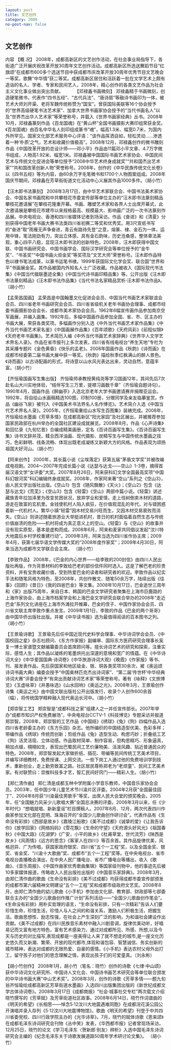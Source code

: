 ```yaml
---
layout: post
title: 文艺创作
category: 2009
no-post-nav: false
---
```


##  文艺创作

内容
【概  况】  2008年，成都高新区的文艺创作活动，在社会事业局指导下，各街道广泛开展庆祝改革开放30周年文艺创作活动。成都高新区所选送舞蹈节目“红旗颂”在成都市600多个选送节目中获成都市庆改革开放30周年优秀节目文艺晚会一等奖，歌舞“中华情”获二等奖。成都高新区居住和活跃着一批在文学艺术上颇有造诣的名人、学者、专家和民间艺人，2008年，精心创作的各类文艺作品为社会主义文化事业做出突出贡献。
　　
【邓禄鑫书画微刻】  邓禄鑫精于书画微刻，创造硬笔微书，代表作“四书五经”、“古代兵法”、“唐诗扇”等融诗书画印为一体，被艺术大师刘开渠、老将军魏传统称赞为“国宝”。曾获国际美联等16个协会授予的“世界高级硬笔书法艺术家”、加拿大世界书画家协会授予的“当代书画名人”以及“世界杰出华人艺术家”等荣誉称号，并载入《世界书画家经典》丛书。2008年10月，邓禄鑫篆刻作品《百龙国魂》在“黄山杯”全国书画摄影大赛印组荣获金奖。《百龙国魂》由百名中华名人刻印组成篆书“魂”，幅高1.3米、幅宽0.7米，为国内外所罕见。国家文化部艺术服务中心评语：“该作品挥洒自如，轻松灵动……渗透着一种‘朴质’之气，艺术和收藏价值极高”。2008年12月，邓禄鑫创作的微书雕刻作品《中国改革开放的总设计师——邓小平》作品由11篇邓小平文章、4.7万字微书组成，人物高1.92米、幅宽1米。邓禄鑫被中国国际书画艺术家协会、中国民间艺术与传统文化促进会等单位授予“2008中华艺术终身成就奖”“共和国杰出艺术家”“共和国改革创新人物”荣誉称号。2008年，创作的《中华民族传统文化长卷》以《四书五经》等为内容，由60余万字毛笔微书和1700个人物图案组成。2008年国庆节期间，邓禄鑫在芳草街街道文化活动中心义展其作品1000多件。（胡小竹）
  
【汪木即书法篆刻】  2008年3月17日，由中华艺术家联合会、中国书法美术家协会、中国名家书画院和中共攀枝花市委宣传部等单位主办的“汪木即书法篆刻精品攀枝花邀请展”在攀枝花隆重开幕。书画、雕塑艺术家和各界人士出席开幕式，此次邀请展是攀枝花市建市以来规格最高、规模最大、影响最广泛的一次书法篆刻作品展。中央电视台、香港和四川省媒体记者到场采访。作品《奋进》和《清夏》分别获得中国老年书画大赛书法类四川省初赛二等奖和优秀奖。用3尺宣纸书写的“奋进”取“雨雁无声争奋进，青云有路待先登”之意，熔篆、棣、金石为一体，运用中锋，笔法刚劲有力，突出立体感，具有金石韵味，历史沧桑感，整体章法美观，重心四平八稳，显现汪木即书法的创新特色。2008年，汪木即获得中国文联、中国书画研究会、中国书画学会、国际汉学研究会等单位授予的“金牛奖”、“书圣奖”“中国书画火炬金奖”等奖项及“文艺大师”荣誉称号。汪木即作品特色以棣书笔法成篆，以篆书运笔书棣。1999年获国际文化学会奖、联合国“世界和平”书画展金奖。其作品被国内外知名人士广泛收藏。作品被收入《国际现代书法集》《中国当代楹联墨迹全集》《中国当代诗书画印精品集》等。公开出版《汪木即书法篆刻精品》《汪木即书法作品集》《当代书法名家精品赏析·汪木即书法作品》。（胡小竹）
  
【孟荣昌国画】  孟荣昌是中国翰墨文化促进会会员、中国当代书画艺术家联谊会会员、四川省老年书画研究会会员、四川省省级机关老年书画协会理事、成都市经委书画摄影协会会长、成都市美术家协会会员。1962年6幅宣传画作品参加南京空军画展，并编入画集。1992年后，多幅中国画作品参加全国、省、市、区主办的书画大展，荣获各类奖项。多幅画作分别入选《中外当代书画艺术家作品集》《中外当代书画艺术家名鉴》《中国画展作品集》《百年颂歌》《天府风彩》《前程似锦》《天府老年书画集》。艺术简历入编《中外当代书画艺术家辞典》《世界华人文学艺术界名人录》。作品在省市报刊上多次发表，四川省有线电视台“养生天地”专栏为其采播专题片《金色黄昏》《快乐的孟老》。2008年国画作品《秋韵》《诗而画》在成都市经委第二届书画大展中获一等奖。《秋韵》描绘秋季红枫满山的醉人景色。《诗而画》以古诗配画的形式，将诗意以山水风光表达出来，灵动自然，意蕴丰富。（胡小竹）
 
【齐恒瑜国画写生集出版】  齐恒瑜师承教授黄纯尧等学习国画12年，其间先后7次赴名山大川实地体验，“结伴写生三万里，提襟习画数千章”（齐恒瑜自题诗句）。1990年4月，国画作品《醉幽亭》入选北京老年大学书画邀请赛并捐赠亚运会。1992年，将自绘山水画稿精选100图，印制100册，分赠同学及亲友临摹鉴赏。作品《幽谷飞泉》被刊入《中国美术书法界名人名作博览》。艺术简介入选《中国当代艺术界名人录》。2005年，《齐恒瑜重绘山水写生百图集》装裱完成。2008年，齐恒瑜绘水墨画《芳草多情》在成都高新区“阳光家园”及社区展出，并被推荐参加国家民政部在杭州举办的全国社区建设成就展览。2008年8月，作品《心声诗集》和回忆录《九旬忆昔》合编成精美画册，定名《百诗百画写生集》。《百诗百画写生集》诗书文辞并茂，糅合西洋油画、现代摄影、炭精写生与中国传统水墨画之技巧，色彩鲜明、线条流畅、体现出既老成凝练又新颖大方的风格。作品表现为颂扬祖国大好河山。（胡小竹）
 
【阿来创作】  2000年，其长篇小说《尘埃落定》获第五届“茅盾文学奖”并被改编成电视剧。2004～2007年完成长篇小说《达瑟与达戈——空山》1-3卷，摘得首届汉语文学“女评委”大奖。2007年8月26日，阿来获科幻文学全国最高奖项“中国科幻银河奖”科幻编辑终身成就奖。2008年，作家阿来著“空山”系列之《空山3》，由人民文学出版社出版。《空山1》包含《随风飘散》《天火》；《空山2》包含《达瑟与达戈》《荒芜》；《空山3》包含《轻雷》《空山》两部中篇小说。《轻雷》讲述藏族青年拉加泽里为改变贫困状况，放弃学业和爱情，走上伐树倒卖木材的道路，游走在致富的玄机里。金钱使机村人陷入疯狂，在价值观混乱的年代，对与错困惑着新一代机村人。繁华小镇“轻雷”因木材交易兴旺而生，又因木材交易衰败而消失。《空山》则讲述随着旅游业大举挺进机村，昔日的机村面临着自然生态与传统价值崩溃的危险——机村将成为真正意义上的空山。《轻雷》与《空山》的故事并没有现实原型，基本是虚构而成。2008年6月，阿来和麦家共同倡议发起“汶川特大地震后乡村学校重建行动”。2009年3月，阿来当选为四川省作协主席；2009年4月，获第七届华语文学传媒大奖的“2008年度作家奖”；2009年4月30日，阿来当选为成都市文学联合会主席。
（胡小竹）
 
【李致作品】 2008年，《巴金的内心世界——给李致的200封信》由四川人民出版社再版，作为背景材料的李致给巴老的部份信件同时选入。这是了解巴老的珍贵资料，并有宝贵收藏价值，受到热爱巴金的读者和研究者的欢迎。李致作品以纪实手法和随笔风格为特色，至2008年，共创作散文、随笔50余万字，陆续出版《往事》《回顾》《昔日》《我的四爸巴金》等文集。2008年10月17日，巴金逝世三周年和《家》出版75周年，来自日本、韩国的巴金文学研究者聚集在上海市巨鹿路的上海作家协会，由上海市档案学会和上海巴金文学研究会联合举办的2008年“走近巴金”系列文化讲座在上海市外滩拉开帷幕，巴金的侄子、中国作家协会会员、四川省文联主席李致作重点发言。2009年1月1日，李致的作品《巴金的两个哥哥》由中国华侨出版社出版。并被《中华读书报》选为最值得阅读的百本图书之列。
（胡小竹）
 
【王景瑜诗歌】  王景瑜先后任中国近现代史料学会理事、中华诗词学会会员、《中国校园之星》杂志社顾问、《东方作家报》副编审、国际东方医药研究会理事长奚复一博士家谱暨文献编纂委员会首席顾问等。擅长诗词艺术的研究和探索，注重实际，感悟人生；其作品以凝练的笔墨烘托出深邃的意境和宽广的情蕴。在《中华诗词大全》《中华爱国国典·诗词卷》《中华旅游诗词大观》《晚霞》《作家报》等书、刊、报发表作品，先后获国家和地区级金、银、铜各类奖项30余次，被《奥运颂诗词书画大典》编委会授予“中国奥林匹克杰出诗词家”、“第二届‘传世杯’中华经典诗词大赛”评委会授予“有突出贡献诗词艺术家”等荣誉称号。著有《咏释》《文旅博览》《玉虚咏草》《井愚咏选》《山水回响》《奥运之光》。2008年3月，王景瑜创作诗集《奥运之光》由中国文联出版社公开出版发行，收录个人创作600余首（幅），将传统国学精粹融入现代奥运长河中。（胡小竹）
 
【郑崇智工艺】  郑崇智是“成都科技之家”组建人之一并任宣传部长。2007年举办“成都市知识产权免费展场”，中央电视台CCTV-1《科技博览》专题采访并报道郑崇智。2008年，郑崇智的工艺作品《中国结》《绣球》《兔》《狗》四幅作品入选四川省老龄委主办的《东方乐园》杂志。他所编织的中国结造型优美、色彩多样；带编作品《绣球》传统而创新；剪纸作品《兔》造型生动、构思巧妙；折叠纸工艺《狗》活灵活现、立体动感。作品取材简单、制作容易，但构思精巧、形象逼真，稍加点缀，栩栩如生，表现出巴蜀民间工艺价廉物美、活泼风趣、贴近普通民众的特色。2008年，郑崇智发起大家做折纸、插花、带编等民间传统工艺美术项目，并编写详细教材，免费授课、上网交流。一些下岗工人通过他的免费培训学到技术，重新创业，走上勤劳致富之路。社区居民尊称郑老为“老顽童”、民间工艺美术家。有对联赞曰：崇推科技多才艺，智汇民间好窍门——精彩人生。（胡小竹）
 
【郑仁清作曲】  郑仁清是成都玉林中学附属小学音乐教师，中国音乐家协会会员。2003年，任中国少年儿童艺术节川渝片区评委。2004年2月获“全国最佳园丁”、2004年8月获“川渝最佳男歌手”等奖，出席人民大会堂的颁奖晚会。2005年，任“全国魅力风采少儿歌唱大赛”全国总决赛的评委。2006年3月以来，任《少年时代》“想唱就唱、新新童谣”栏目撰稿人。2007年8月、12月，两次代表四川作曲家参加文化部在昆明、珠海召开的“全国少儿歌曲创作研讨会”。代表作品有《生命没有彩排》《西部是故乡》《嘉陵江船歌》《美不过成都》《诚挚的爱》《让我告诉你》《放学回家》《网络妈妈》《雪花飘》《生命的守望》《天府源头好风光》《祖国春秋》《中国大路》《花湖梦》《广安，小平的故乡》《杜甫草堂，世代流芳》《陕西是故乡》《风雨情》《远方的思念》《客家人在四川》等百余首。其作品旋律优美，风格迥异、广为传唱，获国家政府银奖、四川省“五个一工程”奖，以及全国金奖、银奖、省金奖、“川渝十大歌曲”奖、成都市“五个一工程”奖等。在中央电视台、省市电视台直播晚会演出，在中央人民广播电台、省市广播电台等播出，收入《歌曲》、《音乐周报》、《中国作曲家优秀歌曲集锦》等国家级刊物中，他的事迹先后被10多家媒体报道，传略收入人民出版社出版的《中国音乐家辞典》。2008年3月，由郑仁清作曲的歌曲《生命没有彩排》《美不过成都》均获得成都市委宣传部颁发的成都市第六届精神文明建设“五个一工程”奖和成都市级政府文艺奖。2008年8月，由郑仁清作曲的幼儿歌曲《小手机》参加由文化部、教育部、财政部等七部委联合主办的“全国少儿歌曲创作推广计划”系列活动——“全国少儿歌曲创作笔会”。《生命没有彩排》用朴实哲理的语言，“生命没有彩排，只有一次精彩”告诉人们要珍惜生命，珍惜生活，珍惜人与人之间的和谐关系，激励人们积极生活，把握生活。歌曲思想性、励志性强，在社会上产生深刻广泛的影响，为和谐社会建设作出贡献。《美不过成都》在四川民族音乐素材中融入川剧音调，旋律优美动听，好唱易记而又富有地方特色，富有艺术感染力，通过对成都所见、所感、所想,以及今天与历史的对比描写,表现成都是一座美得让人来了就不想走的城市,是一座文化历史悠久而又新潮、繁荣、开放的现代都市,体现和谐包容、智慧诚信、务实创新的城市精神，表达对成都的无限热爱、自豪的感情。《小手机》表达农村父母外出打工，留守孩子对他们的思念理解之情，表现出孩子们的可爱童真。（刘永彬）
 
【胡小竹创作】  2008年1月，胡小竹（笔名：晓竹）创作的诗歌《七律·中山颂》获中华诗词文化研究所、中国诗人文化会、中国诗书画艺术研究会等单位联合颁发的中华诗书画大赛“中山艺术奖”。2008年3月，创作的诗歌《芳草多情——题九旬翁齐恒瑜绘成都高新区芳草街道水墨画》入选四川出版集团出版的《新世纪成都文学古体诗词卷》。2008年3月17日《成都商报》“社会·城事社交专栏”两次载文介绍晓竹撰写的《芳草赋》及芳草街道社区故事。2008年6月14日，晓竹作词谱曲的《明天的希望》《长相思——悼念5·12汶川大地震遇难同胞》在成都浣花溪公园公开演唱并录入存列《5·12汶川大地震博物馆》。歌曲《明天的希望》刊登于中共四川省委党校、四川行政学院主办的《光华诗草》。7月，晓竹的赋体诗歌《恩来颂》在成都毛泽东诗词研究会刊物《丛中笑》发表，《华西都市报》记者曾现场采访。12月25日，晓竹的论文《学习毛泽东〈贺新郎·别友〉辨析》入选中国毛泽东诗词研究会主编的《纪念毛泽东关于诗歌发展道路50周年学术研讨论文集》。
（胡小竹）